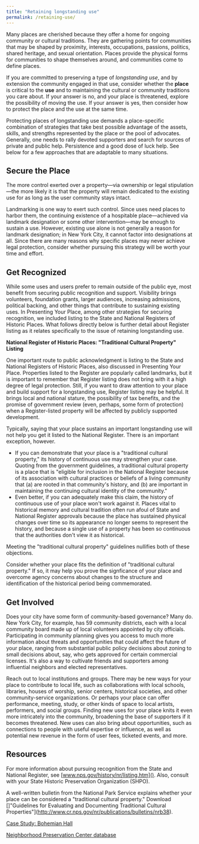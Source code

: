 ```yaml
---
title: "Retaining longstanding use"
permalink: /retaining-use/
---
```



Many places are cherished because they offer a home for ongoing community or cultural traditions. They are gathering points for communities that may be shaped by proximity, interests, occupations, passions, politics, shared heritage, and sexual orientation. Places provide the physical forms for communities to shape themselves around, and communities come to define places.

If you are committed to preserving a type of *longstanding use*, and by extension the community engaged in that use, consider whether the **place** is critical to the **use** and to maintaining the cultural or community traditions you care about. If your answer is no, and your place is threatened, explore the possibility of moving the use. If your answer is yes, then consider how to protect the place and the use at the same time.

Protecting places of longstanding use demands a place-specific combination of strategies that take best possible advantage of the assets, skills, and strengths represented by the place or the pool of advocates. Generally, one needs to rally devoted supporters and search for sources of private and public help. Persistence and a good dose of luck help. See below for a few approaches that are adaptable to many situations.

## Secure the Place

The more control exerted over a property—via ownership or legal stipulation—the more likely it is that the property will remain dedicated to the existing use for as long as the user community stays intact.

Landmarking is one way to exert such control. Since uses need places to harbor them, the continuing existence of a hospitable place—achieved via landmark designation or some other intervention—may be enough to sustain a use. However, existing use alone is not generally a reason for landmark designation; in New York City, it cannot factor into designations at all. Since there are many reasons why specific places may never achieve legal protection, consider whether pursuing this strategy will be worth your time and effort.

## Get Recognized

While some uses and users prefer to remain outside of the public eye, most benefit from securing public recognition and support. Visibility brings volunteers, foundation grants, larger audiences, increasing admissions, political backing, and other things that contribute to sustaining existing uses. In Presenting Your Place, among other strategies for securing recognition, we included listing to the State and National Registers of Historic Places. What follows directly below is further detail about Register listing as it relates specifically to the issue of retaining longstanding use.

**National Register of Historic Places: "Traditional Cultural Property" Listing**

One important route to public acknowledgment is listing to the State and National Registers of Historic Places, also discussed in Presenting Your Place. Properties listed to the Register are popularly called landmarks, but it is important to remember that Register listing does not bring with it a high degree of legal protection. Still, if you want to draw attention to your place and build support for a longstanding use, Register listing may be helpful. It brings local and national stature, the possibility of tax benefits, and the promise of government review (even, perhaps, some form of protection) when a Register-listed property will be affected by publicly supported development.

Typically, saying that your place sustains an important longstanding use will not help you get it listed to the National Register. There is an important exception, however.

- If you can demonstrate that your place is a "traditional cultural property," its history of continuous use may strengthen your case. Quoting from the government guidelines, a traditional cultural property is a place that is "eligible for inclusion in the National Register because of its association with cultural practices or beliefs of a living community that (a) are rooted in that community's history, and (b) are important in maintaining the continuing cultural identity of the community."
- Even better, if you can adequately make this claim, the history of continuous use of your place won't work against it. Places vital to historical memory and cultural tradition often run afoul of State and National Register approvals because the place has sustained physical changes over time so its appearance no longer seems to represent the history, and because a single use of a property has been so continuous that the authorities don't view it as historical.

Meeting the "traditional cultural property" guidelines nullifies both of these objections.

Consider whether your place fits the definition of "traditional cultural property." If so, it may help you prove the signficance of your place and overcome agency concerns about changes to the structure and identification of the historical period being commemorated.

## Get Involved

Does your city have some form of community-based governance? Many do. New York City, for example, has 59 community districts, each with a local community board made up of local volunteers appointed by city officials. Participating in community planning gives you access to much more information about threats and opportunities that could affect the future of your place, ranging from substantial public policy decisions about zoning to small decisions about, say, who gets approved for certain commercial licenses. It's also a way to cultivate friends and supporters among influential neighbors and elected representatives.

Reach out to local institutions and groups. There may be new ways for your place to contribute to local life, such as collaborations with local schools, libraries, houses of worship, senior centers, historical societies, and other community-service organizations. Or perhaps your place can offer performance, meeting, study, or other kinds of space to local artists, performers, and social groups. Finding new uses for your place knits it even more intricately into the community, broadening the base of supporters if it becomes threatened. New uses can also bring about opportunities, such as connections to people with useful expertise or influence, as well as potential new revenue in the form of user fees, ticketed events, and more.

## Resources

For more information about pursuing recognition from the State and National Register, see [www.nps.gov/history/nr/listing.htm](). Also, consult with your State Historic Preservation Organization (SHPO).

A well-written bulletin from the National Park Service explains whether your place can be considered a "traditional cultural property." Download []"Guidelines for Evaluating and Documenting Traditional Cultural Properties"](http://www.cr.nps.gov/nr/publications/bulletins/nrb38).

[Case Study: Bohemian Hall](/case-study-bohemian-hall)

[Neighborhood Preservation Center database]()
